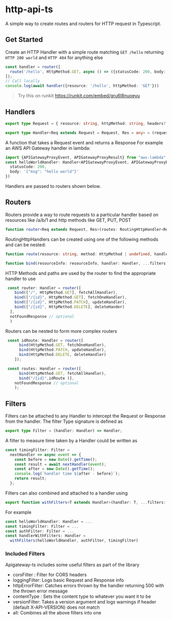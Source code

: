 # http-api-ts

A simple way to create routes and routers for HTTP request in Typescript. 

## Get Started

Create an HTTP Handler with a simple route matching `GET /hello` returning `HTTP 200 world` and `HTTP 404` for anything else

```typescript
const handler = router([
  route('/hello', HttpMethod.GET, async () => ({statusCode: 200, body: 'world'}))
]);
// Call locally
console.log(await handler({resource: '/hello', httpMethod: 'GET'}))
```

 > Try this on runkit https://runkit.com/embed/gru6l8nuoeyu

## Handlers

```typescript
export type Request = { resource: string, httpMethod: string, headers?: any };

export type Handler<Req extends Request = Request, Res = any> = (request: Req) => Promise<Res>;
```

A function that takes a Request event and returns a Response For example an AWS API Gateway handler in lambda: 

```typescript
import {APIGatewayProxyEvent, APIGatewayProxyResult} from "aws-lambda";
const helloWorldHandler: Handler<APIGatewayProxyEvent, APIGatewayProxyResult> = async event => ({
  statusCode: 200,
  body: '{"msg": "hello world"}'
})
```


Handlers are passed to routers shown below.


## Routers
Routers provide a way to route requests to a particular handler based on resources like /a/b/1 and http methods like GET, PUT, POST

```typescript
function router<Req extends Request, Res>(routes: RoutingHttpHandler<Req, Res>[], notFoundResponse: Res = { statusCode: 404, body: '' }): Handler<Req, Res>
```

RoutingHttpHandlers can be created using one of the following methods and can be nested:

```typescript
function route(resource: string, method: HttpMethod | undefined, handler: Handler, filter?: Filter): RoutingHttpHandler {
```

```typescript
function bind(resourceInfo: resourceInfo, handler: Handler, ...filters: Filter[]): RoutingHttpHandler {
```
HTTP Methods and paths are used by the router to find the appropriate handler to use

```typescript
 const router: Handler = router([
    bind(["/", HttpMethod.GET], fetchAllHandler),
    bind(["/{id}", HttpMethod.GET], fetchOneHandler),
    bind(["/{id}", HttpMethod.PATCH], updateHandler),
    bind(["/{id}", HttpMethod.DELETE], deleteHander)
  ], 
  notFoundResponse // optional
  ) 
```

Routers can be nested to form more complex routers

```typescript
 const idRoute: Handler = router([
      bind(HttpMethod.GET, fetchOneHandler),
      bind(HttpMethod.PATCH, updateHandler),
      bind(HttpMethod.DELETE, deleteHandler)
    ]);

 const routes: Handler = router([
      bind(HttpMethod.GET, fetchAllHandler),
      bind("/{id}",idRoute )], 
    notFoundResponse // optional
    ); 
```

## Filters
Filters can be attached to any Handler to intercept the Request or Response from the handler. 
The filter Type signature is defined as
```typescript
export type Filter = (handler: Handler) => Handler;
```

A filter to measure time taken by a Handler could be written as
```typescript
const timingFilter: Filter =
  nextHandler => async event => {
    const before = new Date().getTime();
    const result = await nextHandler(event);
    const after = new Date().getTime();
    console.log(`handler time ${after - before}`);
    return result;
  };
```

Filters can also combined and attached to a handler using 

```typescript
export function withFilters<T extends Handler>(handler: T, ...filters: Filter[]): T
```
For example 
```typescript
const helloWorldHandler: Handler = ...
const timingFilter: Filter = ...
const authFilter: Filter = ...
const handlerWithFilters: Handler = 
  withFilters(helloWorldHandler, authFilter, timingFilter) 
```
### Included Filters
Apigateway-ts includes some useful filters as part of the library
- corsFilter : Filter for CORS headers
- loggingFilter: Logs basic Request and Response info
- httpErrorFilter: Catches errors thrown by the handler returning 500 with the thrown error message
- contentType : Sets the content type to whatever you want it to be
- versionFilter: Takes a version argument and logs warnings if header (default X-API-VERSION) does not match
- all: Combines all the above filters into one

